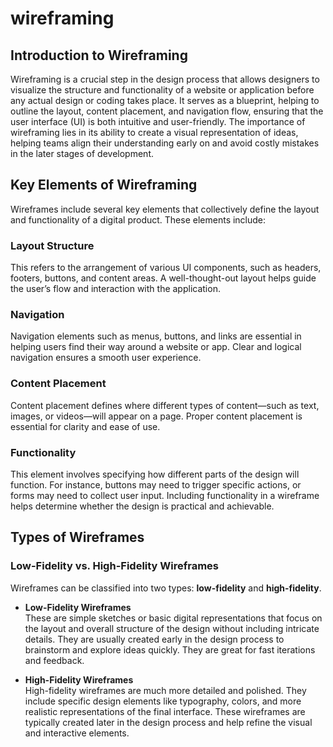 # wireframing


## Introduction to Wireframing

Wireframing is a crucial step in the design process that allows designers to visualize the structure and functionality of a website or application before any actual design or coding takes place. It serves as a blueprint, helping to outline the layout, content placement, and navigation flow, ensuring that the user interface (UI) is both intuitive and user-friendly. The importance of wireframing lies in its ability to create a visual representation of ideas, helping teams align their understanding early on and avoid costly mistakes in the later stages of development.


## Key Elements of Wireframing

Wireframes include several key elements that collectively define the layout and functionality of a digital product. These elements include:

### **Layout Structure**
This refers to the arrangement of various UI components, such as headers, footers, buttons, and content areas. A well-thought-out layout helps guide the user’s flow and interaction with the application.

### **Navigation**
Navigation elements such as menus, buttons, and links are essential in helping users find their way around a website or app. Clear and logical navigation ensures a smooth user experience.

### **Content Placement**
Content placement defines where different types of content—such as text, images, or videos—will appear on a page. Proper content placement is essential for clarity and ease of use.

### **Functionality**
This element involves specifying how different parts of the design will function. For instance, buttons may need to trigger specific actions, or forms may need to collect user input. Including functionality in a wireframe helps determine whether the design is practical and achievable.


## Types of Wireframes

### **Low-Fidelity vs. High-Fidelity Wireframes**

Wireframes can be classified into two types: **low-fidelity** and **high-fidelity**.

- **Low-Fidelity Wireframes**  
  These are simple sketches or basic digital representations that focus on the layout and overall structure of the design without including intricate details. They are usually created early in the design process to brainstorm and explore ideas quickly. They are great for fast iterations and feedback.

- **High-Fidelity Wireframes**  
  High-fidelity wireframes are much more detailed and polished. They include specific design elements like typography, colors, and more realistic representations of the final interface. These wireframes are typically created later in the design process and help refine the visual and interactive elements.
